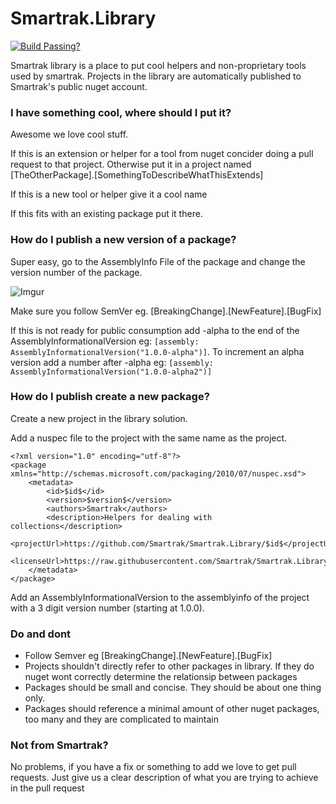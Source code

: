 # Smartrak.Library

[![Build Passing?](https://ci.appveyor.com/api/projects/status/t92aoa4lvofcp6yt?svg=true)](https://ci.appveyor.com/project/danzel/smartrak-library)

Smartrak library is a place to put cool helpers and non-proprietary tools used by smartrak. Projects in the library are automatically published to Smartrak's public nuget account.

### I have something cool, where should I put it?

Awesome we love cool stuff. 

If this is an extension or helper for a tool from nuget concider doing a pull request to that project. Otherwise put it in a project named [TheOtherPackage].[SomethingToDescribeWhatThisExtends]

If this is a new tool or helper give it a cool name

If this fits with an existing package put it there.

### How do I publish a new version of a package?

Super easy, go to the AssemblyInfo File of the package and change the version number of the package.

![Imgur](http://i.imgur.com/IIj7ZlW.png)

Make sure you follow SemVer eg. [BreakingChange].[NewFeature].[BugFix]

If this is not ready for public consumption add -alpha to the end of the AssemblyInformationalVersion eg: `[assembly: AssemblyInformationalVersion("1.0.0-alpha")]`. To increment an alpha version add a number after -alpha eg: `[assembly: AssemblyInformationalVersion("1.0.0-alpha2")]`

### How do I publish create a new package?

Create a new project in the library solution.

Add a nuspec file to the project with the same name as the project.

	<?xml version="1.0" encoding="utf-8"?>
	<package xmlns="http://schemas.microsoft.com/packaging/2010/07/nuspec.xsd">
		<metadata>
			<id>$id$</id>
			<version>$version$</version>
			<authors>Smartrak</authors>
			<description>Helpers for dealing with collections</description>
			<projectUrl>https://github.com/Smartrak/Smartrak.Library/$id$</projectUrl>
			<licenseUrl>https://raw.githubusercontent.com/Smartrak/Smartrak.Library/master/LICENSE</licenseUrl>
		</metadata>
	</package>

Add an AssemblyInformationalVersion to the assemblyinfo of the project with a 3 digit version number (starting at 1.0.0).

### Do and dont

 - Follow Semver eg [BreakingChange].[NewFeature].[BugFix]
 - Projects shouldn't directly refer to other packages in library. If they do nuget wont correctly determine the relationsip between packages
 - Packages should be small and concise. They should be about one thing only. 
 - Packages should reference a minimal amount of other nuget packages, too many and they are complicated to maintain

### Not from Smartrak?

No problems, if you have a fix or something to add we love to get pull requests. Just give us a clear description of what you are trying to achieve in the pull request
